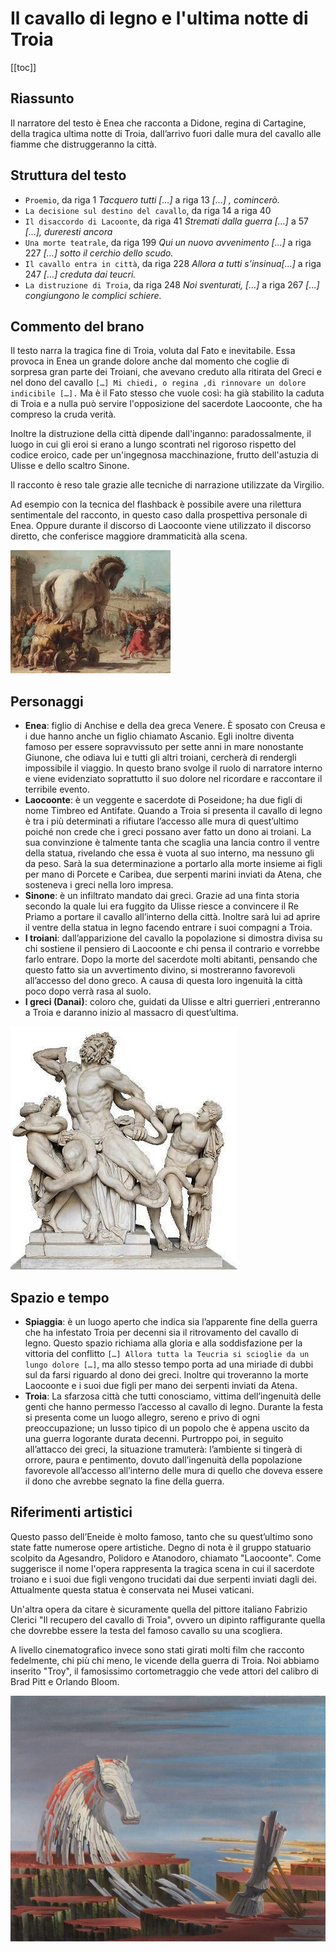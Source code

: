# Il cavallo di legno e l'ultima notte di Troia

[[toc]]

## Riassunto

Il narratore del testo è Enea che racconta a Didone, regina di Cartagine, della tragica ultima notte di Troia, dall’arrivo fuori dalle mura del cavallo alle fiamme che distruggeranno la città.

## Struttura del testo

- `Proemio`, da riga 1 *Tacquero tutti […]* a riga 13 *[…] , comincerò.*
- `La decisione sul destino del cavallo`, da riga 14 a riga 40
- `Il disaccordo di Lacoonte`, da riga 41 *Stremati dalla guerra […]* a 57 *[…], dureresti ancora*
- `Una morte teatrale`, da riga 199 *Qui un nuovo avvenimento […]* a riga 227 *[…] sotto il cerchio dello scudo.*
- `Il cavallo entra in città`, da riga 228 *Allora a tutti s’insinua[…]* a riga 247 *[…] creduta dai teucri.*
- `La distruzione di Troia`, da riga 248 *Noi sventurati, […]* a riga 267 *[…] congiungono le complici schiere.*

## Commento del brano

Il testo narra la tragica fine di Troia, voluta dal Fato e inevitabile. Essa provoca in Enea un grande dolore anche dal momento che coglie di sorpresa gran parte dei Troiani, che avevano creduto alla ritirata del Greci e nel dono del cavallo `[…] Mi chiedi, o regina ,di rinnovare un dolore indicibile […].` Ma è il Fato stesso che vuole così: ha già stabilito la caduta di Troia e a nulla può servire l'opposizione del sacerdote Laocoonte, che ha compreso la cruda verità.

Inoltre la distruzione della città dipende dall'inganno: paradossalmente, il luogo in cui gli eroi si erano a lungo scontrati nel rigoroso rispetto del codice eroico, cade per un'ingegnosa macchinazione, frutto dell'astuzia di Ulisse e dello scaltro Sinone.

Il racconto è reso tale grazie alle tecniche di narrazione utilizzate da Virgilio.

Ad esempio con la tecnica del flashback è possibile avere una rilettura sentimentale del racconto, in questo caso dalla prospettiva personale di Enea. Oppure durante il discorso di Laocoonte viene utilizzato il discorso diretto, che conferisce maggiore drammaticità alla scena.

![](../img/epica/cavallo/1.png)

## Personaggi

- **Enea**: figlio di Anchise e della dea greca Venere. È sposato con Creusa e i due hanno anche un figlio chiamato Ascanio. Egli inoltre diventa famoso per essere sopravvissuto per sette anni in mare nonostante Giunone, che odiava lui e tutti gli altri troiani, cercherà di rendergli impossibile il viaggio. In questo brano svolge il ruolo di narratore interno e viene evidenziato soprattutto il suo dolore nel ricordare e raccontare il terribile evento.
- **Laocoonte**: è un veggente e sacerdote di Poseidone; ha due figli di nome Timbreo ed Antifate. Quando a Troia si presenta il cavallo di legno è tra i più determinati a rifiutare l’accesso alle mura di quest’ultimo poiché non crede che i greci possano aver fatto un dono ai troiani. La sua convinzione è talmente tanta che scaglia una lancia contro il ventre della statua, rivelando che essa è vuota al suo interno, ma nessuno gli da peso. Sarà la sua determinazione a portarlo alla morte insieme ai figli per mano di Porcete e Caribea, due serpenti marini inviati da Atena, che sosteneva i greci nella loro impresa.
- **Sinone**: è un infiltrato mandato dai greci. Grazie ad una finta storia secondo la quale lui era fuggito da Ulisse riesce a convincere il Re Priamo a portare il cavallo all’interno della città. Inoltre sarà lui ad aprire il ventre della statua in legno facendo entrare i suoi compagni a Troia.
- **I troiani**: dall’apparizione del cavallo la popolazione si dimostra divisa su chi sostiene il pensiero di Laocoonte e chi pensa il contrario e vorrebbe farlo entrare. Dopo la morte del sacerdote molti abitanti, pensando che questo fatto sia un avvertimento divino, si mostreranno favorevoli all’accesso del dono greco. A causa di questa loro ingenuità la città poco dopo verrà rasa al suolo.
- **I greci (Danai)**: coloro che, guidati da Ulisse e altri guerrieri ,entreranno a Troia e daranno inizio al massacro di quest’ultima.

![](../img/epica/cavallo/2.png)

## Spazio e tempo

- **Spiaggia**: è un luogo aperto che indica sia l’apparente fine della guerra che ha infestato Troia per decenni sia il ritrovamento del cavallo di legno. Questo spazio richiama alla gloria e alla soddisfazione per la vittoria del conflitto `[…] Allora tutta la Teucria si scioglie da un lungo dolore […]`, ma allo stesso tempo porta ad una miriade di dubbi sul da farsi riguardo al dono dei greci. Inoltre qui troveranno la morte  Laocoonte e i suoi due figli per mano dei serpenti inviati da Atena.
- **Troia**: La sfarzosa città che tutti conosciamo, vittima dell’ingenuità delle genti che hanno permesso l’accesso al cavallo di legno. Durante la festa si presenta come un luogo allegro, sereno e privo di ogni preoccupazione; un lusso tipico di un popolo che è appena uscito da una guerra logorante durata decenni. Purtroppo poi, in seguito all’attacco dei greci, la situazione tramuterà: l’ambiente si tingerà di orrore, paura e pentimento, dovuto dall’ingenuità della popolazione favorevole all’accesso all’interno delle mura di quello che doveva essere il dono che avrebbe segnato la fine della guerra.

## Riferimenti artistici

Questo passo dell’Eneide è molto famoso, tanto che su quest’ultimo sono state fatte numerose opere artistiche. Degno di nota è il gruppo statuario scolpito da Agesandro, Polidoro e Atanodoro, chiamato "Laocoonte". Come suggerisce il nome l'opera rappresenta la tragica scena in cui il sacerdote troiano e i suoi due figli vengono trucidati dai due serpenti inviati dagli dei. Attualmente questa statua è conservata nei Musei vaticani.

Un'altra opera da citare è sicuramente quella del pittore italiano Fabrizio Clerici "Il recupero del cavallo di Troia", ovvero un dipinto raffigurante quella che dovrebbe essere la testa del famoso cavallo su una scogliera.

A livello cinematografico invece sono stati girati molti film che racconto fedelmente, chi più chi meno, le vicende della guerra di Troia. Noi abbiamo inserito "Troy", il famosissimo cortometraggio che vede attori del calibro di Brad Pitt e Orlando Bloom.

![](../img/epica/cavallo/3.png)

